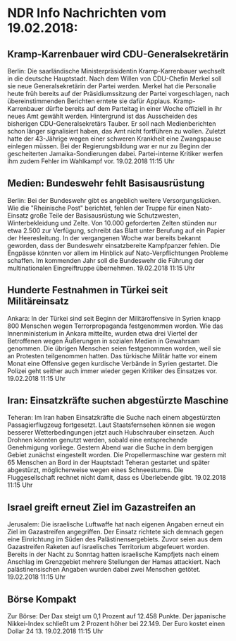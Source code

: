 # NDR Info Nachrichten vom 19.02.2018:


## Kramp-Karrenbauer wird CDU-Generalsekretärin
Berlin:	Die saarländische Ministerpräsidentin Kramp-Karrenbauer wechselt in die deutsche Hauptstadt. Nach dem Willen von CDU-Chefin Merkel soll sie neue Generalsekretärin der Partei werden. Merkel hat die Personalie heute früh bereits auf der Präsidiumssitzung der Partei vorgeschlagen, nach übereinstimmenden Berichten erntete sie dafür Applaus. Kramp-Karrenbauer dürfte bereits auf dem Parteitag in einer Woche offiziell in ihr neues Amt gewählt werden. Hintergrund ist das Ausscheiden des bisherigen CDU-Generalsekretärs Tauber. Er soll nach Medienberichten schon länger signalisiert haben, das Amt nicht fortführen zu wollen. Zuletzt hatte der 43-Jährige wegen einer schweren Krankheit eine Zwangspause einlegen müssen. Bei der Regierungsbildung war er nur zu Beginn der gescheiterten Jamaika-Sondierungen dabei. Partei-interne Kritiker werfen ihm zudem Fehler im Wahlkampf vor. 19.02.2018 11:15 Uhr 

## Medien: Bundeswehr fehlt Basisausrüstung
Berlin: Bei der Bundeswehr gibt es angeblich weitere Versorgungslücken. Wie die "Rheinische Post" berichtet, fehlen der Truppe für einen Nato-Einsatz große Teile der Basisausrüstung wie Schutzwesten, Winterbekleidung und Zelte. Von 10.000 geforderten Zelten stünden nur etwa 2.500 zur Verfügung, schreibt das Blatt unter Berufung auf ein Papier der Heeresleitung. In der vergangenen Woche war bereits bekannt geworden, dass der Bundeswehr einsatzbereite Kampfpanzer fehlen. Die Engpässe könnten vor allem im Hinblick auf Nato-Verpflichtungen Probleme schaffen. Im kommenden Jahr soll die Bundeswehr die Führung der multinationalen Eingreiftruppe übernehmen. 19.02.2018 11:15 Uhr 

## Hunderte Festnahmen in Türkei seit Militäreinsatz
Ankara: In der Türkei sind seit Beginn der Militäroffensive in Syrien knapp 800 Menschen wegen Terrorpropaganda festgenommen worden. Wie das Innenministerium in Ankara mitteilte, wurden etwa drei Viertel der Betroffenen wegen Äußerungen in sozialen Medien in Gewahrsam genommen. Die übrigen Menschen seien festgenommen worden, weil sie an Protesten teilgenommen hatten. Das türkische Militär hatte vor einem Monat eine Offensive gegen kurdische Verbände in Syrien gestartet. Die Polizei geht seither auch immer wieder gegen Kritiker des Einsatzes vor. 19.02.2018 11:15 Uhr 

## Iran: Einsatzkräfte suchen abgestürzte Maschine
Teheran:	Im Iran haben Einsatzkräfte die Suche nach einem abgestürzten Passagierflugzeug fortgesetzt. Laut Staatsfernsehen können sie wegen besserer Wetterbedingungen jetzt auch Hubschrauber einsetzen. Auch Drohnen könnten genutzt werden, sobald eine entsprechende Genehmigung vorliege. Gestern Abend war die Suche in dem bergigen Gebiet zunächst eingestellt worden. Die Propellermaschine war gestern mit 65 Menschen an Bord in der Hauptstadt Teheran gestartet und später abgestürzt, möglicherweise wegen eines Schneesturms. Die Fluggesellschaft rechnet nicht damit, dass es Überlebende gibt. 19.02.2018 11:15 Uhr 

## Israel greift erneut Ziel im Gazastreifen an
Jerusalem: Die israelische Luftwaffe hat nach eigenen Angaben erneut ein Ziel im Gazastreifen angegriffen. Der Einsatz richtete sich demnach gegen eine Einrichtung im Süden des Palästinensergebiets. Zuvor seien aus dem Gazastreifen Raketen auf israelisches Territorium abgefeuert worden. Bereits in der Nacht zu Sonntag hatten israelische Kampfjets nach einem Anschlag im Grenzgebiet mehrere Stellungen der Hamas attackiert. Nach palästinensischen Angaben wurden dabei zwei Menschen getötet. 19.02.2018 11:15 Uhr 

## Börse Kompakt
Zur Börse: Der Dax steigt um 0,1 Prozent auf 12.458    Punkte. Der japanische Nikkei-Index schließt um  2  Prozent höher bei 22.149. Der Euro kostet einen Dollar 24 13. 19.02.2018 11:15 Uhr 
